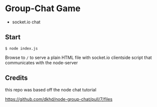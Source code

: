 # Group-Chat Game

* socket.io chat


## Start

```shell
$ node index.js
```

Browse to `/` to serve a plain HTML file with socket.io clientside script that communicates with the node-server


## Credits

this repo was based off the node chat tutorial

https://github.com/dkhd/node-group-chat/pull/7/files